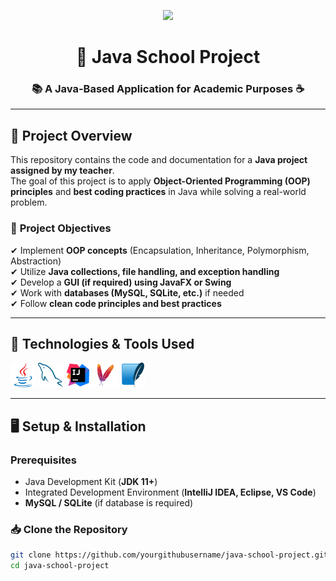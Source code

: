 <!-- Banner -->
<p align="center">
  <img src="https://readme-typing-svg.demolab.com?font=Fira+Code&weight=500&size=25&pause=500&color=F79327&center=true&vCenter=true&width=800&lines=Java+School+Project+🚀;Building+Something+Awesome!+📚;Object-Oriented+Programming+in+Action!+☕" />
</p>

<h1 align="center">🏫 Java School Project</h1>
<h3 align="center">📚 A Java-Based Application for Academic Purposes ☕</h3>

---

## 📌 Project Overview  
This repository contains the code and documentation for a **Java project assigned by my teacher**.  
The goal of this project is to apply **Object-Oriented Programming (OOP) principles** and **best coding practices** in Java while solving a real-world problem.

### 🎯 **Project Objectives**  
✔ Implement **OOP concepts** (Encapsulation, Inheritance, Polymorphism, Abstraction)  
✔ Utilize **Java collections, file handling, and exception handling**  
✔ Develop a **GUI (if required) using JavaFX or Swing**  
✔ Work with **databases (MySQL, SQLite, etc.)** if needed  
✔ Follow **clean code principles and best practices**  

---


## 🚀 Technologies & Tools Used  
<p align="left">
  <img src="https://raw.githubusercontent.com/devicons/devicon/master/icons/java/java-original.svg" alt="java" width="40" height="40"/>
  <img src="https://raw.githubusercontent.com/devicons/devicon/master/icons/mysql/mysql-original.svg" alt="mysql" width="40" height="40"/>
  <img src="https://raw.githubusercontent.com/devicons/devicon/master/icons/intellij/intellij-original.svg" alt="intellij" width="40" height="40"/>
  <img src="https://raw.githubusercontent.com/devicons/devicon/master/icons/maven/maven-original.svg" alt="maven" width="40" height="40"/>
  <img src="https://raw.githubusercontent.com/devicons/devicon/master/icons/sqlite/sqlite-original.svg" alt="sqlite" width="40" height="40"/>
</p>

---

## 🖥️ Setup & Installation  
### Prerequisites  
- Java Development Kit (**JDK 11+**)  
- Integrated Development Environment (**IntelliJ IDEA, Eclipse, VS Code**)  
- **MySQL / SQLite** (if database is required)  

### 📥 Clone the Repository  
```bash
git clone https://github.com/yourgithubusername/java-school-project.git
cd java-school-project
